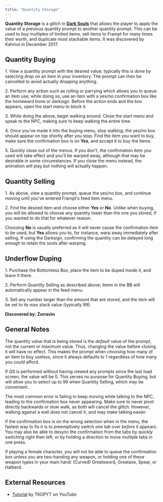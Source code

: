```yaml
---
title: "Quantity Storage"
---
```


**Quantity Storage** is a glitch in **[Dark Souls](/darksouls)** that allows the player to apply the value of a previous quantity prompt to another quantity prompt. This can be used to buy multiples of limited items, sell items to Frampt for many times their worth, and duplicate most stackable items. It was discovered by Kahmul in December 2017.

## Quantity Buying

1\. View a quantity prompt with the desired value; typically this is done by selecting drop on an item in your inventory. The prompt can then be cancelled to avoid actually dropping anything.

2\. Perform any action such as rolling or parrying which allows you to queue an item use; while doing so, use an item with a yes/no confirmation box like the homeward bone or darksign. Before the action ends and the box appears, open the start menu to block it.

3\. While doing the above, begin walking around. Close the start menu and speak to the NPC, making sure to keep walking the entire time.

4\. Once you've made it into the buying menu, stop walking; the yes/no box should appear on top shortly after you stop. Find the item you want to buy, make sure the confirmation box is on **Yes**, and accept it to buy the items.

5\. Quickly close out of the menus. If you don't, the confirmation item you used will take effect and you'll be warped away, although that may be desirable in some circumstances. If you close the menu instead, the animation will play but nothing will actually happen.

## Quantity Selling

1\. As above, view a quantity prompt, queue the yes/no box, and continue moving until you've entered Frampt's feed item menu.

2\. Find the desired item and choose either **Yes** or **No**. Unlike when buying, you will be allowed to choose any quantity lower than the one you stored, if you wanted to do that for whatever reason.

Choosing **No** is usually preferred as it will never cause the confirmation item to be used, but **Yes** allows you to, for instance, warp away immediately after selling. If using the Darksign, confirming the quantity can be delayed long enough to retain the souls after warping.

## Underflow Duping

1\. Purchase the Bottomless Box, place the item to be duped inside it, and leave it there.

2\. Perform Quantity Selling as described above; items in the BB will automatically appear in the feed menu.

3\. Sell any number larger than the amount that are stored, and the item will be set to its max stack value (typically 99).

**Discovered by: Zorravin**

## General Notes

The quantity value that is being stored is the _default_ value of the prompt, not the current or maximum value. Thus, changing the value before closing it will have no effect. This makes the prompt when choosing how many of an item to buy useless, since it always defaults to 1 regardless of how many you could afford.

If QS is performed without having viewed any prompts since the last load screen, the value will be 0. This serves no purpose for Quantity Buying, but will allow you to select up to 99 when Quantity Selling, which may be convenient.

The most common error is failing to keep moving while talking to the NPC, leading to the confirmation box never appearing. Make sure to never pivot directly backwards or slow walk, as both will cancel the glitch. However, walking against a wall does not cancel it, and may make talking easier.

If the confirmation box is on the wrong selection when in the menu, the fastest way to fix it is to preemptively switch one tab over _before_ it appears. You may also be able to desync the confirmation from the tabs by quickly switching right then left, or by holding a direction to move multiple tabs in one press.

If playing a female character, you will not be able to queue the confirmation box unless you are two-handing any weapon, or holding one of these weapon types in your main hand: (Curved) Greatsword, Greataxe, Spear, or Halberd.

## External Resources

- [Tutorial](//www.youtube.com/watch?v=xPuRVj4B2jc) by TKGPYT on YouTube
